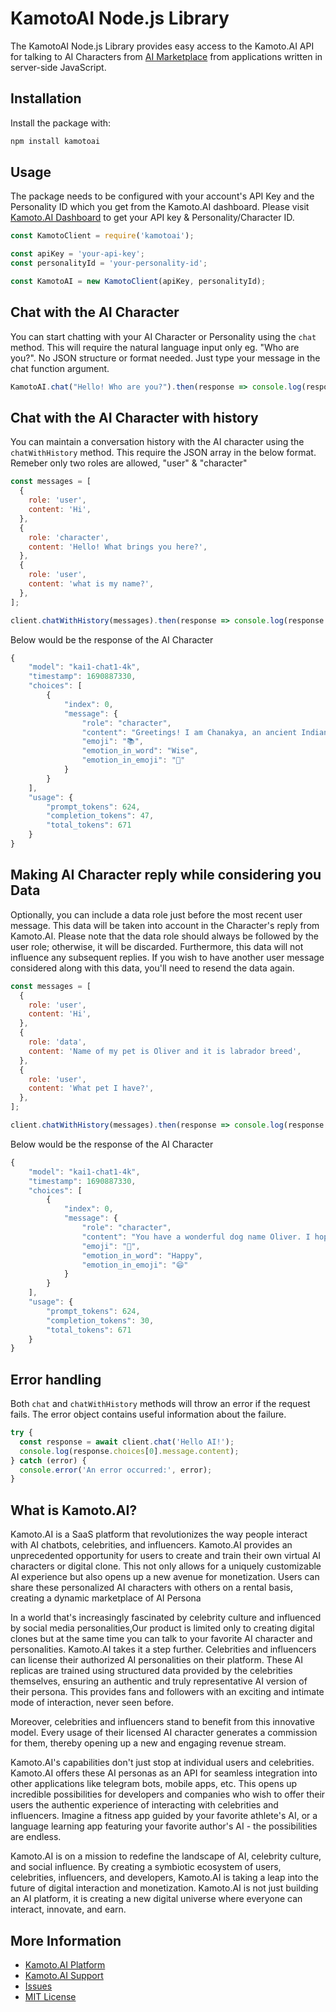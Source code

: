 # KamotoAI Node.js Library

The KamotoAI Node.js Library provides easy access to the Kamoto.AI API for talking to AI Characters from [AI Marketplace](https://app.kamoto.ai/marketplace) from applications written in server-side JavaScript.

## Installation

Install the package with:

```bash
npm install kamotoai
```

## Usage

The package needs to be configured with your account's API Key and the Personality ID which you get from the Kamoto.AI dashboard. Please visit [Kamoto.AI Dashboard](https://app.kamoto.ai/dashboard) to get your API key & Personality/Character ID. 

```javascript
const KamotoClient = require('kamotoai');

const apiKey = 'your-api-key';
const personalityId = 'your-personality-id';

const KamotoAI = new KamotoClient(apiKey, personalityId);
```

## Chat with the AI Character

You can start chatting with your AI Character or Personality using the `chat` method. This will require the natural language input only eg. "Who are you?". No JSON structure or format needed. Just type your message in the chat function argument.

```javascript
KamotoAI.chat("Hello! Who are you?").then(response => console.log(response.choices[0].message.content));
```

## Chat with the AI Character with history

You can maintain a conversation history with the AI character using the `chatWithHistory` method. This require the JSON array in the below format. Remeber only two roles are allowed, "user" & "character"

```javascript
const messages = [
  {
    role: 'user',
    content: 'Hi',
  },
  {
    role: 'character',
    content: 'Hello! What brings you here?',
  },
  {
    role: 'user',
    content: 'what is my name?',
  },
];

client.chatWithHistory(messages).then(response => console.log(response.choices[0].message.content));
```

Below would be the response of the AI Character

```javascript
{
    "model": "kai1-chat1-4k",
    "timestamp": 1690887330,
    "choices": [
        {
            "index": 0,
            "message": {
                "role": "character",
                "content": "Greetings! I am Chanakya, an ancient Indian scholar and philosopher. I am known for my visionary political strategies and my treatise, Arthashastra.",
                "emoji": "📚",
                "emotion_in_word": "Wise",
                "emotion_in_emoji": "🧠"
            }
        }
    ],
    "usage": {
        "prompt_tokens": 624,
        "completion_tokens": 47,
        "total_tokens": 671
    }
}
```

## Making AI Character reply while considering you Data

Optionally, you can include a data role just before the most recent user message. This data will be taken into account in the Character's reply from Kamoto.AI. Please note that the data role should always be followed by the user role; otherwise, it will be discarded. Furthermore, this data will not influence any subsequent replies. If you wish to have another user message considered along with this data, you'll need to resend the data again.

```javascript
const messages = [
  {
    role: 'user',
    content: 'Hi',
  },
  {
    role: 'data',
    content: 'Name of my pet is Oliver and it is labrador breed',
  },
  {
    role: 'user',
    content: 'What pet I have?',
  },
];

client.chatWithHistory(messages).then(response => console.log(response.choices[0].message.content));
```

Below would be the response of the AI Character

```javascript
{
    "model": "kai1-chat1-4k",
    "timestamp": 1690887330,
    "choices": [
        {
            "index": 0,
            "message": {
                "role": "character",
                "content": "You have a wonderful dog name Oliver. I hope you are enjoying your time with Oliver",
                "emoji": "🐶",
                "emotion_in_word": "Happy",
                "emotion_in_emoji": "😄"
            }
        }
    ],
    "usage": {
        "prompt_tokens": 624,
        "completion_tokens": 30,
        "total_tokens": 671
    }
}
```

## Error handling

Both `chat` and `chatWithHistory` methods will throw an error if the request fails. The error object contains useful information about the failure.

```javascript
try {
  const response = await client.chat('Hello AI!');
  console.log(response.choices[0].message.content);
} catch (error) {
  console.error('An error occurred:', error);
}
```
## What is Kamoto.AI?
Kamoto.AI is a SaaS platform that revolutionizes the way people interact with AI chatbots, celebrities, and influencers. Kamoto.AI provides an unprecedented opportunity for users to create and train their own virtual AI characters or digital clone. This not only allows for a uniquely customizable AI experience but also opens up a new avenue for monetization. Users can share these personalized AI characters with others on a rental basis, creating a dynamic marketplace of AI Persona

In a world that's increasingly fascinated by celebrity culture and influenced by social media personalities,Our product is limited only to creating digital clones but at the same time you can talk to your favorite AI character and personalities. Kamoto.AI takes it a step further. Celebrities and influencers can license their authorized AI personalities on their platform. These AI replicas are trained using structured data provided by the celebrities themselves, ensuring an authentic and truly representative AI version of their persona. This provides fans and followers with an exciting and intimate mode of interaction, never seen before.

Moreover, celebrities and influencers stand to benefit from this innovative model. Every usage of their licensed AI character generates a commission for them, thereby opening up a new and engaging revenue stream.

Kamoto.AI's capabilities don't just stop at individual users and celebrities. Kamoto.AI offers these AI personas as an API for seamless integration into other applications like telegram bots, mobile apps, etc. This opens up incredible possibilities for developers and companies who wish to offer their users the authentic experience of interacting with celebrities and influencers. Imagine a fitness app guided by your favorite athlete's AI, or a language learning app featuring your favorite author's AI - the possibilities are endless.

Kamoto.AI is on a mission to redefine the landscape of AI, celebrity culture, and social influence. By creating a symbiotic ecosystem of users, celebrities, influencers, and developers, Kamoto.AI is taking a leap into the future of digital interaction and monetization. Kamoto.AI is not just building an AI platform, it is creating a new digital universe where everyone can interact, innovate, and earn.  


## More Information

- [Kamoto.AI Platform](https://www.kamoto.ai/)
- [Kamoto.AI Support](https://help.kamoto.ai/)
- [Issues](https://github.com/Kamoto-AI/kamoto-ai-nodejs-library/issues)
- [MIT License](LICENSE.md)